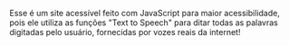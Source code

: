 Esse é um site acessível feito com JavaScript para maior acessibilidade, pois ele utiliza as funções "Text to Speech" para ditar todas as palavras digitadas pelo usuário, fornecidas por vozes reais da internet!

